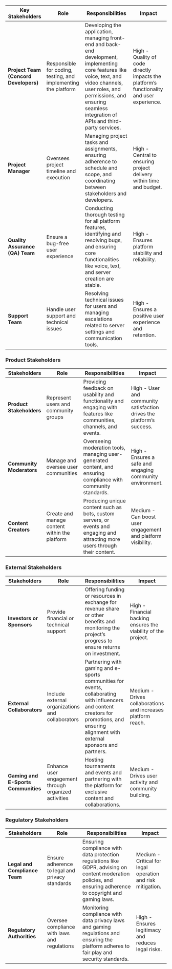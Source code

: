 | Key Stakeholders             | Role                                                       | Responsibilities                                                                                                                                                   | Impact                                                     |
|------------------------------|------------------------------------------------------------|------------------------------------------------------------------------------------------------------------------------------------------------------------------|------------------------------------------------------------|
| **Project Team (Concord Developers)** | Responsible for coding, testing, and implementing the platform | Developing the application, managing front-end and back-end development, implementing core features like voice, text, and video channels, user roles, and permissions, and ensuring seamless integration of APIs and third-party services.                     | High - Quality of code directly impacts the platform’s functionality and user experience. |
| **Project Manager**          | Oversees project timeline and execution                    | Managing project tasks and assignments, ensuring adherence to schedule and scope, and coordinating between stakeholders and developers.                                             | High - Central to ensuring project delivery within time and budget. |
| **Quality Assurance (QA) Team** | Ensure a bug-free user experience                      | Conducting thorough testing for all platform features, identifying and resolving bugs, and ensuring core functionalities like voice, text, and server creation are stable.          | High - Ensures platform stability and reliability. |
| **Support Team**             | Handle user support and technical issues                  | Resolving technical issues for users and managing escalations related to server settings and communication tools.                       | High - Ensures a positive user experience and retention. |

### Product Stakeholders
| Stakeholders          | Role                                                       | Responsibilities                                                                                                                                                   | Impact                                                     |
|-----------------------|------------------------------------------------------------|------------------------------------------------------------------------------------------------------------------------------------------------------------------|------------------------------------------------------------|
| **Product Stakeholders** | Represent users and community groups                       | Providing feedback on usability and functionality and engaging with features like communities, channels, and events.                                                       | High - User and community satisfaction drives the platform’s success. |
| **Community Moderators** | Manage and oversee user communities                        | Overseeing moderation tools, managing user-generated content, and ensuring compliance with community standards.                                              | High - Ensures a safe and engaging community environment. |
| **Content Creators**   | Create and manage content within the platform             | Producing unique content such as bots, custom servers, or events and engaging and attracting more users through their content.                                                       | Medium - Can boost user engagement and platform visibility. |

### External Stakeholders
| Stakeholders               | Role                                                       | Responsibilities                                                                                                                                                   | Impact                                                     |
|----------------------------|------------------------------------------------------------|------------------------------------------------------------------------------------------------------------------------------------------------------------------|------------------------------------------------------------|
| **Investors or Sponsors**  | Provide financial or technical support                    | Offering funding or resources in exchange for revenue share or other benefits and monitoring the project’s progress to ensure returns on investment.                           | High - Financial backing ensures the viability of the project. |
| **External Collaborators** | Include external organizations and collaborators          | Partnering with gaming and e-sports communities for events, collaborating with influencers and content creators for promotions, and ensuring alignment with external sponsors and partners.                                     | Medium - Drives collaborations and increases platform reach. |
| **Gaming and E-Sports Communities** | Enhance user engagement through organized activities | Hosting tournaments and events and partnering with the platform for exclusive content and collaborations.                      | Medium - Drives user activity and community building. |

### Regulatory Stakeholders
| Stakeholders                | Role                                                       | Responsibilities                                                                                                                                                   | Impact                                                     |
|-----------------------------|------------------------------------------------------------|------------------------------------------------------------------------------------------------------------------------------------------------------------------|------------------------------------------------------------|
| **Legal and Compliance Team** | Ensure adherence to legal and privacy standards           | Ensuring compliance with data protection regulations like GDPR, advising on content moderation policies, and ensuring adherence to copyright and gaming laws.                                         | Medium - Critical for legal operation and risk mitigation. |
| **Regulatory Authorities**  | Oversee compliance with laws and regulations              | Monitoring compliance with data privacy laws and gaming regulations and ensuring the platform adheres to fair play and security standards.                           | High - Ensures legitimacy and reduces legal risks. |

